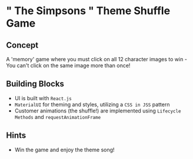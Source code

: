 # " The Simpsons " Theme Shuffle Game

## Concept
A 'memory' game where you must click on all 12 character images to win - You can't click on the same image more than once!

## Building Blocks
* UI is built with `React.js`
* `MaterialUI` for theming and styles, utilizing a `CSS in JSS` pattern
* Customer animations (the shuffle!) are implemented using `Lifecycle Methods` and `requestAnimationFrame`

 ## Hints
 * Win the game and enjoy the theme song!

